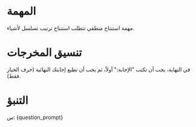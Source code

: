 # المهمة
مهمة استنتاج منطقي تتطلب استنتاج ترتيب تسلسل لأشياء.

# تنسيق المخرجات
في النهاية، يجب أن تكتب "الإجابة:" أولاً، ثم يجب أن تطبع إجابتك النهائية (حرف الخيار فقط).

# التنبؤ
س: {question_prompt}